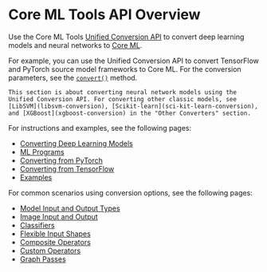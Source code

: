 # Core ML Tools API Overview

Use the Core ML Tools [Unified Conversion API](https://apple.github.io/coremltools/index.html) to convert deep learning models and neural networks to [Core ML](https://developer.apple.com/documentation/coreml "Core ML Framework"). 

For example, you can use the Unified Conversion API to convert TensorFlow and PyTorch source model frameworks to Core ML. For the conversion parameters, see the [`convert()`](https://apple.github.io/coremltools/source/coremltools.converters.convert.html#module-coremltools.converters._converters_entry) method.

```{note}
This section is about converting neural network models using the Unified Conversion API. For converting other classic models, see [LibSVM](libsvm-conversion), [Scikit-learn](sci-kit-learn-conversion), and [XGBoost](xgboost-conversion) in the "Other Converters" section.
```

For instructions and examples, see the following pages:

- [Converting Deep Learning Models](convert-learning-models)
- [ML Programs](convert-to-ml-program) 
- [Converting from PyTorch](convert-pytorch)
- [Converting from TensorFlow](convert-tensorflow) 
- [Examples](coremltools-examples) 

For common scenarios using conversion options, see the following pages:

- [Model Input and Output Types](model-input-and-output-types) 
- [Image Input and Output](image-inputs) 
- [Classifiers](classifiers)
- [Flexible Input Shapes](flexible-inputs)
- [Composite Operators](composite-operators) 
- [Custom Operators](custom-operators)
- [Graph Passes](graph-passes-intro)

